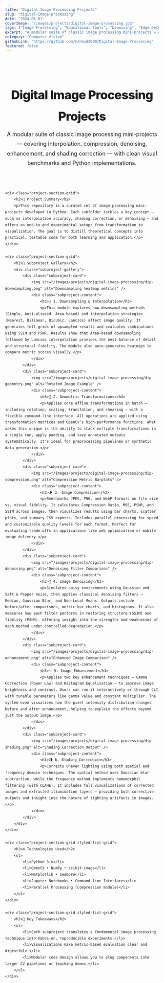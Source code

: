 ```yaml
---
title: "Digital Image Processing Projects"
slug: "digital-image-processing"
date: "2024-05-01"
coverImage: "/images/projects/digital-image-processing.jpg"
tags: ["Image Processing", "Educational Tools", "Denoising", "Edge Detection", "Visualization"]
excerpt: "A modular suite of classic image processing mini-projects — covering interpolation, compression, denoising, enhancement, and shading correction — with clean visual benchmarks and Python implementations."
category: "Computer Vision"
githubLink: "https://github.com/nahmad2000/Digital-Image-Processing"
featured: false
---
```

<style>
    .project-container-grid {
        font-family: 'Inter', sans-serif;
        line-height: 1.75;
    }
    .project-header-grid {
        text-align: center;
        padding: 2rem 0;
        border-bottom: 1px solid hsl(var(--border));
        margin-bottom: 2.5rem;
    }
    .project-header-grid h1 {
        font-size: 2.5rem;
        font-weight: 800;
        letter-spacing: -0.025em;
        margin-bottom: 0.5rem;
    }
    .project-header-grid p.subtitle {
        font-size: 1.125rem;
        color: hsl(var(--muted-foreground));
        max-width: 700px;
        margin: 0 auto;
    }
    .project-section-grid {
        margin-bottom: 3rem;
    }
    .project-section-grid h2 {
        font-size: 1.75rem;
        font-weight: 700;
        color: hsl(var(--primary));
        margin-bottom: 1.5rem;
        padding-bottom: 0.5rem;
        border-bottom: 2px solid hsl(var(--primary) / 0.1);
    }
    .subproject-gallery {
        display: grid;
        grid-template-columns: repeat(auto-fit, minmax(300px, 1fr));
        gap: 1.5rem;
    }
    .subproject-card {
        background: hsl(var(--card));
        border: 1px solid hsl(var(--border));
        border-radius: 0.75rem;
        overflow: hidden;
        transition: all 0.3s ease;
        box-shadow: 0 2px 8px rgba(0,0,0,0.05);
    }
    .subproject-card:hover {
        transform: translateY(-5px);
        box-shadow: 0 8px 20px rgba(0,0,0,0.08);
    }
    .subproject-card img {
        width: 100%;
        height: 250px;
        object-fit: cover;
        border-bottom: 1px solid hsl(var(--border));
    }
    .subproject-content {
        padding: 1.5rem;
    }
    .subproject-content h3 {
        font-size: 1.25rem;
        font-weight: 700;
        margin-top: 0;
        margin-bottom: 0.75rem;
    }
    .subproject-content p {
        font-size: 0.95rem;
        color: hsl(var(--muted-foreground));
        margin-bottom: 0;
    }
    .styled-list-grid ul {
        list-style-type: none;
        padding: 0;
    }
    .styled-list-grid li {
        background-color: hsl(var(--secondary));
        padding: 0.75rem 1rem;
        border-radius: 0.5rem;
        margin-bottom: 0.5rem;
        border-left: 4px solid hsl(var(--primary));
    }
</style>
<div class="project-container-grid">
    <div class="project-header-grid">
        <h1>Digital Image Processing Projects</h1>
        <p class="subtitle">A modular suite of classic image processing mini-projects — covering interpolation, compression, denoising, enhancement, and shading correction — with clean visual benchmarks and Python implementations.</p>
    </div>

    <div class="project-section-grid">
        <h2>🧠 Project Summary</h2>
        <p>This repository is a curated set of image processing mini-projects developed in Python. Each subfolder tackles a key concept — such as interpolation accuracy, shading correction, or denoising — and offers an end-to-end experimental setup: from transformation to visualization. The goal is to distill theoretical concepts into practical, testable code for both learning and application.</p>
    </div>

    <div class="project-section-grid">
        <h2>📂 Subproject Gallery</h2>
        <div class="subproject-gallery">
            <div class="subproject-card">
                <img src="/images/projects/digital-image-processing/dip-downsampling.png" alt="Downsampling heatmap metrics" />
                <div class="subproject-content">
                    <h3>🔻 1. Downsampling & Interpolation</h3>
                    <p>This module explores how downsampling methods (Simple, Anti-aliased, Area-based) and interpolation strategies (Nearest, Bilinear, Bicubic, Lanczos) affect image quality. It generates full grids of upsampled results and evaluates combinations using SSIM and PSNR. Results show that Area-based downsampling followed by Lanczos interpolation provides the best balance of detail and structural fidelity. The module also auto-generates heatmaps to compare metric scores visually.</p>
                </div>
            </div>
            <div class="subproject-card">
                <img src="/images/projects/digital-image-processing/dip-geometry.png" alt="Rotated Image Example" />
                <div class="subproject-content">
                    <h3>🔄 2. Geometric Transformations</h3>
                    <p>Applies core affine transformations in batch — including rotation, scaling, translation, and shearing — with a flexible command-line interface. All operations are applied using transformation matrices and OpenCV’s high-performance functions. What makes this unique is the ability to stack multiple transformations in a single run, apply padding, and save annotated outputs systematically. It's ideal for preprocessing pipelines or synthetic data generation.</p>
                </div>
            </div>
            <div class="subproject-card">
                <img src="/images/projects/digital-image-processing/dip-compression.png" alt="Compression Metric Barplots" />
                <div class="subproject-content">
                    <h3>🗜️ 3. Image Compression</h3>
                    <p>Benchmarks JPEG, PNG, and WebP formats on file size vs. visual fidelity. It calculates Compression Ratio, MSE, PSNR, and SSIM across images, then visualizes results using bar charts, scatter plots, and summary CSV exports. Includes parallel processing for speed and customizable quality levels for each format. Perfect for evaluating trade-offs in applications like web optimization or mobile image delivery.</p>
                </div>
            </div>
            <div class="subproject-card">
                <img src="/images/projects/digital-image-processing/dip-denoising.png" alt="Denoising Filter Comparison" />
                <div class="subproject-content">
                    <h3>🧹 4. Image Denoising</h3>
                    <p>Simulates noisy environments using Gaussian and Salt & Pepper noise, then applies classical denoising filters — Median, Gaussian Blur, and Non-Local Means. Outputs include before/after comparisons, metric bar charts, and histograms. It also measures how each filter performs in restoring structure (SSIM) and fidelity (PSNR), offering insight into the strengths and weaknesses of each method under controlled degradation.</p>
                </div>
            </div>
            <div class="subproject-card">
                <img src="/images/projects/digital-image-processing/dip-enhancement.png" alt="Enhanced Image Comparison" />
                <div class="subproject-content">
                    <h3>✨ 5. Image Enhancement</h3>
                    <p>Applies two key enhancement techniques — Gamma Correction (Power Law) and Histogram Equalization — to improve image brightness and contrast. Users can run it interactively or through CLI with tunable parameters like gamma value and constant multiplier. The system even visualizes how the pixel intensity distribution changes before and after enhancement, helping to explain the effects beyond just the output image.</p>
                </div>
            </div>
            <div class="subproject-card">
                <img src="/images/projects/digital-image-processing/dip-shading.png" alt="Shading Correction Output" />
                <div class="subproject-content">
                    <h3>🌗 6. Shading Correction</h3>
                    <p>Corrects uneven lighting using both spatial and frequency domain techniques. The spatial method uses Gaussian blur subtraction, while the frequency method implements homomorphic filtering (with CLAHE). It includes full visualizations of corrected images and extracted illumination layers — providing both corrective outputs and insight into the nature of lighting artifacts in images.</p>
                </div>
            </div>
        </div>
    </div>

    <div class="project-section-grid styled-list-grid">
        <h2>⚙️ Technologies Used</h2>
        <ul>
            <li>Python 3.x</li>
            <li>OpenCV • NumPy • scikit-image</li>
            <li>Matplotlib • Seaborn</li>
            <li>Jupyter Notebooks • Command-line Interfaces</li>
            <li>Parallel Processing (Compression module)</li>
        </ul>
    </div>

    <div class="project-section-grid styled-list-grid">
        <h2>🧠 Key Takeaways</h2>
        <ul>
            <li>Each subproject translates a fundamental image processing technique into hands-on, reproducible experiments.</li>
            <li>Visualizations make metric-based evaluation clear and digestible.</li>
            <li>Modular code design allows you to plug components into larger CV pipelines or teaching demos.</li>
        </ul>
    </div>
</div>